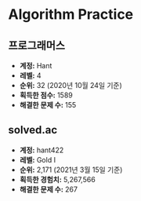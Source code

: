 # Algorithm Practice

## 프로그래머스

- **계정:** Hant
- **레벨:** 4
- **순위:** 32 (2020년 10월 24일 기준)
- **획득한 점수:** 1589
- **해결한 문제 수:** 155

## solved.ac

- **계정:** hant422
- **레벨:** Gold I
- **순위:** 2,171 (2021년 3월 15일 기준)
- **획득한 경험치:** 5,267,566
- **해결한 문제 수:** 267
